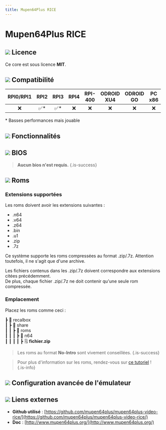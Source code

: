 ```yaml
---
title: Mupen64Plus RICE
---
```


# Mupen64Plus RICE



## ![](/migration-images/emulateurs/consoles-de-salon/nintendo-64/gerald-g-parchment-background-or-border-5.svg) Licence

Ce core est sous licence **MIT**.

## ![](/migration-images/emulateurs/consoles-de-salon/nintendo-64/compatibility.png) Compatibilité

| RPI0/RPI1 | RPI2 | RPI3 | RPI4 | RPI-400 | ODROID XU4 | ODROID GO | PC x86 | PC x86\_64 |
| :---: | :---: | :---: | :---: | :---: | :---: | :---: | :---: | :---: |
| ❌ | ✅\* | ✅\* | ❌ | ❌ | ❌ | ❌ | ❌ | ✅ |

\* Basses performances mais jouable

## ![](/migration-images/emulateurs/consoles-de-salon/nintendo-64/cogwheel-145804_640.png) Fonctionnalités



## ![](/migration-images/emulateurs/consoles-de-salon/nintendo-64/tqfp32.svg) BIOS


>**Aucun bios n'est requis.**
{.is-success}

## ![](/migration-images/emulateurs/consoles-de-salon/nintendo-64/rom-30098_640.png) Roms

### **Extensions supportées**

Les roms doivent avoir les extensions suivantes :

* .n64
* .v64
* .z64
* .bin
* .u1
* .zip
* .7z

Ce système supporte les roms compressées au format .zip/.7z. Attention toutefois, il ne s'agit que d'une archive.

Les fichiers contenus dans les .zip/.7z doivent correspondre aux extensions citées précédemment.  
De plus, chaque fichier .zip/.7z ne doit contenir qu'une seule rom compressée.

### Emplacement

Placez les roms comme ceci :

┣ 📁 recalbox  
┃ ┣ 📁 share  
┃ ┃ ┣ 📁 roms  
┃ ┃ ┃ ┣ 📁 n64  
┃ ┃ ┃ ┃ ┣ 🗒 **fichier.zip**  


>Les roms au format **No-Intro** sont vivement conseillées.
{.is-success}


>Pour plus d'information sur les roms, rendez-vous sur [ce tutoriel](/fr/tutoriels/jeux/generalite/les-roms-et-les-isos) !
{.is-info}

## ![](/migration-images/emulateurs/consoles-de-salon/nintendo-64/hammer-28636_640.png) Configuration avancée de l'émulateur



## ![](/migration-images/emulateurs/consoles-de-salon/nintendo-64/kisspng-web-development-world-wide-web-computer-icons-webs-world-wide-web-icon-png-5ab05c24477216.4540070115215073642927.png) Liens externes

* **Github utilisé** : [https://github.com/mupen64plus/mupen64plus-video-rice/](https://github.com/mupen64plus/mupen64plus-video-rice/)
* **Doc** : [http://www.mupen64plus.org/](http://www.mupen64plus.org/)

